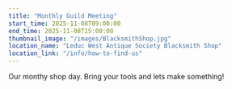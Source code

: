 ```yaml
---
title: "Monthly Guild Meeting"
start_time: 2025-11-08T09:00:00
end_time: 2025-11-08T15:00:00
thumbnail_image: "/images/BlacksmithShop.jpg"
location_name: "Leduc West Antique Society Blacksmith Shop"
location_link: "/info/how-to-find-us"
---
```

Our monthy shop day. Bring your tools and lets make something!